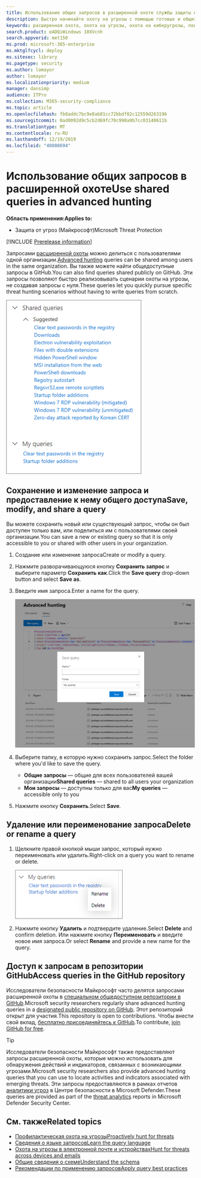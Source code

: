 ```yaml
---
title: Использование общих запросов в расширенной охоте службы защиты от угроз (Майкрософт)
description: Быстро начинайте охоту на угрозы с помощью готовых и общих запросов. Делитесь своими запросами с людьми или со своей организацией.
keywords: расширенная охота, охота на угрозы, охота на киберугрозы, поиск, запрос, телеметрия, пользовательские обнаружения, схема, kusto, репозиторий github, мои запросы, общие запросы
search.product: eADQiWindows 10XVcnh
search.appverid: met150
ms.prod: microsoft-365-enterprise
ms.mktglfcycl: deploy
ms.sitesec: library
ms.pagetype: security
ms.author: lomayor
author: lomayor
ms.localizationpriority: medium
manager: dansimp
audience: ITPro
ms.collection: M365-security-compliance
ms.topic: article
ms.openlocfilehash: fb8addc7bc9e8ab01cc72bbdf02c12559d263196
ms.sourcegitcommit: 0ad0092d9c5cb2d69fc70c990a9b7cc03140611b
ms.translationtype: MT
ms.contentlocale: ru-RU
ms.lasthandoff: 12/19/2019
ms.locfileid: "40808694"
---
```

# <a name="use-shared-queries-in-advanced-hunting"></a><span data-ttu-id="f00b9-105">Использование общих запросов в расширенной охоте</span><span class="sxs-lookup"><span data-stu-id="f00b9-105">Use shared queries in advanced hunting</span></span>

<span data-ttu-id="f00b9-106">**Область применения:**</span><span class="sxs-lookup"><span data-stu-id="f00b9-106">**Applies to:**</span></span>
- <span data-ttu-id="f00b9-107">Защита от угроз (Майкрософт)</span><span class="sxs-lookup"><span data-stu-id="f00b9-107">Microsoft Threat Protection</span></span>

[!INCLUDE [Prerelease information](../includes/prerelease.md)]

<span data-ttu-id="f00b9-108">Запросами [расширенной охоты](advanced-hunting-overview.md) можно делиться с пользователями одной организации.</span><span class="sxs-lookup"><span data-stu-id="f00b9-108">[Advanced hunting](advanced-hunting-overview.md) queries can be shared among users in the same organization.</span></span> <span data-ttu-id="f00b9-109">Вы также можете найти общедоступные запросы в GitHub.</span><span class="sxs-lookup"><span data-stu-id="f00b9-109">You can also find queries shared publicly on GitHub.</span></span> <span data-ttu-id="f00b9-110">Эти запросы позволяют быстро реализовывать сценарии охоты на угрозы, не создавая запросы с нуля.</span><span class="sxs-lookup"><span data-stu-id="f00b9-110">These queries let you quickly pursue specific threat hunting scenarios without having to write queries from scratch.</span></span>

![Изображение общих запросов](../images/advanced-hunting-shared-queries.png)

## <a name="save-modify-and-share-a-query"></a><span data-ttu-id="f00b9-112">Сохранение и изменение запроса и предоставление к нему общего доступа</span><span class="sxs-lookup"><span data-stu-id="f00b9-112">Save, modify, and share a query</span></span>
<span data-ttu-id="f00b9-113">Вы можете сохранить новый или существующий запрос, чтобы он был доступен только вам, или поделиться им с пользователями своей организации.</span><span class="sxs-lookup"><span data-stu-id="f00b9-113">You can save a new or existing query so that it is only accessible to you or shared with other users in your organization.</span></span> 

1. <span data-ttu-id="f00b9-114">Создание или изменение запроса</span><span class="sxs-lookup"><span data-stu-id="f00b9-114">Create or modify a query.</span></span> 

2. <span data-ttu-id="f00b9-115">Нажмите разворачивающуюся кнопку **Сохранить запрос** и выберите параметр **Сохранить как**.</span><span class="sxs-lookup"><span data-stu-id="f00b9-115">Click the **Save query** drop-down button and select **Save as**.</span></span>
    
3. <span data-ttu-id="f00b9-116">Введите имя запроса.</span><span class="sxs-lookup"><span data-stu-id="f00b9-116">Enter a name for the query.</span></span> 

   ![Изображение сохранения запроса](../images/advanced-hunting-save-query.png)

4. <span data-ttu-id="f00b9-118">Выберите папку, в которую нужно сохранить запрос.</span><span class="sxs-lookup"><span data-stu-id="f00b9-118">Select the folder where you'd like to save the query.</span></span>
    - <span data-ttu-id="f00b9-119">**Общие запросы** — общие для всех пользователей вашей организации</span><span class="sxs-lookup"><span data-stu-id="f00b9-119">**Shared queries** — shared to all users your organization</span></span>
    - <span data-ttu-id="f00b9-120">**Мои запросы** — доступны только для вас</span><span class="sxs-lookup"><span data-stu-id="f00b9-120">**My queries** — accessible only to you</span></span>
    
5. <span data-ttu-id="f00b9-121">Нажмите кнопку **Сохранить**.</span><span class="sxs-lookup"><span data-stu-id="f00b9-121">Select **Save**.</span></span> 

## <a name="delete-or-rename-a-query"></a><span data-ttu-id="f00b9-122">Удаление или переименование запроса</span><span class="sxs-lookup"><span data-stu-id="f00b9-122">Delete or rename a query</span></span>
1. <span data-ttu-id="f00b9-123">Щелкните правой кнопкой мыши запрос, который нужно переименовать или удалить.</span><span class="sxs-lookup"><span data-stu-id="f00b9-123">Right-click on a query you want to rename or delete.</span></span>

    ![Изображение удаления запроса](../images/advanced_hunting_delete_rename.png)

2. <span data-ttu-id="f00b9-125">Нажмите кнопку **Удалить** и подтвердите удаление.</span><span class="sxs-lookup"><span data-stu-id="f00b9-125">Select **Delete** and confirm deletion.</span></span> <span data-ttu-id="f00b9-126">Или нажмите кнопку **Переименовать** и введите новое имя запроса.</span><span class="sxs-lookup"><span data-stu-id="f00b9-126">Or select **Rename** and provide a new name for the query.</span></span>

## <a name="access-queries-in-the-github-repository"></a><span data-ttu-id="f00b9-127">Доступ к запросам в репозитории GitHub</span><span class="sxs-lookup"><span data-stu-id="f00b9-127">Access queries in the GitHub repository</span></span>  
<span data-ttu-id="f00b9-128">Исследователи безопасности Майкрософт часто делятся запросами расширенной охоты в [специальном общедоступном репозитории в GitHub](https://github.com/microsoft/MTP-AHQ).</span><span class="sxs-lookup"><span data-stu-id="f00b9-128">Microsoft security researchers regularly share advanced hunting queries in a [designated public repository on GitHub](https://github.com/microsoft/MTP-AHQ).</span></span> <span data-ttu-id="f00b9-129">Этот репозиторий открыт для участия.</span><span class="sxs-lookup"><span data-stu-id="f00b9-129">This repository is open to contributions.</span></span> <span data-ttu-id="f00b9-130">Чтобы внести свой вклад, [бесплатно присоединяйтесь к GitHub](https://github.com/).</span><span class="sxs-lookup"><span data-stu-id="f00b9-130">To contribute, [join GitHub for free](https://github.com/).</span></span>

>[!tip]
><span data-ttu-id="f00b9-131">Исследователи безопасности Майкрософт также предоставляют запросы расширенной охоты, которые можно использовать для обнаружения действий и индикаторов, связанных с возникающими угрозами.</span><span class="sxs-lookup"><span data-stu-id="f00b9-131">Microsoft security researchers also provide advanced hunting queries that you can use to locate activities and indicators associated with emerging threats.</span></span> <span data-ttu-id="f00b9-132">Эти запросы предоставляются в рамках отчетов [аналитики угроз](https://docs.microsoft.com/windows/security/threat-protection/microsoft-defender-atp/threat-analytics) в Центре безопасности в Microsoft Defender.</span><span class="sxs-lookup"><span data-stu-id="f00b9-132">These queries are provided as part of the [threat analytics](https://docs.microsoft.com/windows/security/threat-protection/microsoft-defender-atp/threat-analytics) reports in Microsoft Defender Security Center.</span></span>

## <a name="related-topics"></a><span data-ttu-id="f00b9-133">См. также</span><span class="sxs-lookup"><span data-stu-id="f00b9-133">Related topics</span></span>
- [<span data-ttu-id="f00b9-134">Профилактическая охота на угрозы</span><span class="sxs-lookup"><span data-stu-id="f00b9-134">Proactively hunt for threats</span></span>](advanced-hunting-overview.md)
- [<span data-ttu-id="f00b9-135">Сведения о языке запросов</span><span class="sxs-lookup"><span data-stu-id="f00b9-135">Learn the query language</span></span>](advanced-hunting-query-language.md)
- [<span data-ttu-id="f00b9-136">Охота на угрозы в электронной почте и устройствах</span><span class="sxs-lookup"><span data-stu-id="f00b9-136">Hunt for threats across devices and emails</span></span>](advanced-hunting-query-emails-devices.md)
- [<span data-ttu-id="f00b9-137">Общие сведения о схеме</span><span class="sxs-lookup"><span data-stu-id="f00b9-137">Understand the schema</span></span>](advanced-hunting-schema-tables.md)
- [<span data-ttu-id="f00b9-138">Рекомендации по применению запросов</span><span class="sxs-lookup"><span data-stu-id="f00b9-138">Apply query best practices</span></span>](advanced-hunting-best-practices.md)